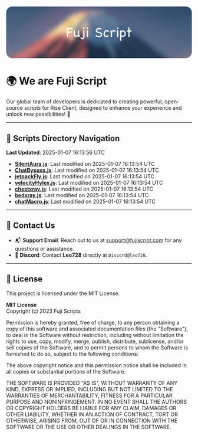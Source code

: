 ![Banner](.github/b.webp)

# 🌍 **We are Fuji Script**

Our global team of developers is dedicated to creating powerful, open-source scripts for Rise Client, designed to enhance your experience and unlock new possibilities! 🌟

---
<!-- SCRIPTS_NAVIGATION_START -->
## 📂 **Scripts Directory Navigation**

**Last Updated**: 2025-01-07 16:13:56 UTC

- **[SilentAura.js](scripts/SilentAura.js)**: Last modified on 2025-01-07 16:13:54 UTC
- **[ChatBypass.js](scripts/ChatBypass.js)**: Last modified on 2025-01-07 16:13:54 UTC
- **[jetpackFly.js](scripts/jetpackFly.js)**: Last modified on 2025-01-07 16:13:54 UTC
- **[velocityHylex.js](scripts/velocityHylex.js)**: Last modified on 2025-01-07 16:13:54 UTC
- **[chestxray.js](scripts/chestxray.js)**: Last modified on 2025-01-07 16:13:54 UTC
- **[bedxray.js](scripts/bedxray.js)**: Last modified on 2025-01-07 16:13:54 UTC
- **[chatMacro.js](scripts/chatMacro.js)**: Last modified on 2025-01-07 16:13:54 UTC

<!-- SCRIPTS_NAVIGATION_END -->

---

## 💬 **Contact Us**  
- 📬 **Support Email**: Reach out to us at [support@fujiscript.com](mailto:support@fujiscript.com) for any questions or assistance.  
- 💬 **Discord**: Contact **Leo728** directly at `Discord@leo728`.

---

## 📜 **License**

This project is licensed under the MIT License.  

**MIT License**  
Copyright (c) 2023 Fuji Scripts  

Permission is hereby granted, free of charge, to any person obtaining a copy of this software and associated documentation files (the "Software"), to deal in the Software without restriction, including without limitation the rights to use, copy, modify, merge, publish, distribute, sublicense, and/or sell copies of the Software, and to permit persons to whom the Software is furnished to do so, subject to the following conditions:  

The above copyright notice and this permission notice shall be included in all copies or substantial portions of the Software.  

THE SOFTWARE IS PROVIDED "AS IS", WITHOUT WARRANTY OF ANY KIND, EXPRESS OR IMPLIED, INCLUDING BUT NOT LIMITED TO THE WARRANTIES OF MERCHANTABILITY, FITNESS FOR A PARTICULAR PURPOSE AND NONINFRINGEMENT. IN NO EVENT SHALL THE AUTHORS OR COPYRIGHT HOLDERS BE LIABLE FOR ANY CLAIM, DAMAGES OR OTHER LIABILITY, WHETHER IN AN ACTION OF CONTRACT, TORT OR OTHERWISE, ARISING FROM, OUT OF OR IN CONNECTION WITH THE SOFTWARE OR THE USE OR OTHER DEALINGS IN THE SOFTWARE.  
